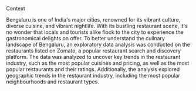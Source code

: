 Context

Bengaluru is one of India's major cities, renowned for its vibrant culture, diverse cuisine, and vibrant nightlife. With its bustling restaurant scene, it's no wonder that locals and tourists alike flock to the city to experience the gastronomical delights on offer.
To better understand the culinary landscape of Bengaluru, an exploratory data analysis was conducted on the restaurants listed on Zomato, a popular restaurant search and discovery platform. The data was analyzed to uncover key trends in the restaurant industry, such as the most popular cuisines and pricing, as well as the most popular restaurants and their ratings. Additionally, the analysis explored geographic trends in the restaurant industry, including the most popular neighbourhoods and restaurant types.